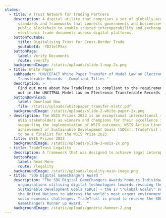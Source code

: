 ```yaml
---
slides:
  - title: A Trust Network for Trading Partners
    description: A digital utility that comprises a set of globally-accepted
      standards and frameworks that connects governments and businesses to a
      public blockchain to enable trusted interoperability and exchanges of
      electronic trade documents across digital platforms.
    buttonYoutube:
      title: Digitalising Trust for Cross-Border Trade
      youtubeId: -YD21elPXxs
    buttonPage:
      label: Verify Documents
      route: /verify
    backgroundImage: /static/uploads/slide-1-map-2x.png
  - title: White Paper
    subheader: "UN/CEFACT White Paper Transfer of Model Law on Electronic
      Transferable Records - Compliant Titles "
    description: >
      Find out more about how TradeTrust is compliant to the requirements laid
      out in the UNCITRAL Model Law on Electronic Transferable Records.
    buttonDownload:
      label: Download Now
      file: /static/uploads/whitepaper_transfer-mletr.pdf
    backgroundImage: /static/uploads/slide-2-white-paper-2x.png
  - description: The WSIS Prizes 2023 is an exceptional international recognition of
      WSIS stakeholders as winners and champions for their excellence in
      supporting the implementation of WSIS outcomes, WSIS Action Lines, and the
      achievement of Sustainable Development Goals (SDGs). TradeTrust is proud
      to be a finalist for the WSIS Prize 2023.
    title: WSIS Prizes 2023
    backgroundImage: /static/uploads/slide-3-wsis-2x.png
  - title: TradeTrust Legality
    description: A framework that was designed to achieve legal interoperability
    buttonPage:
      label: Read More
      route: /legality
    backgroundImage: /static/uploads/legality-main-image.png
  - title: "SDG Digital GameChangers Award "
    description: "The SDG Digital GameChangers Awards honours Individuals and
      organisations utilising digital technologies towards rescuing the
      Sustainable Development Goals (SDGs) - the 17 \"Global Goals\" set out by
      the United Nations to address the world's most urgent environmental and
      socio-economic challenges. TradeTrust is proud to receive the SDG
      GameChangers Runner up Award.  "
    backgroundImage: /static/uploads/generic-banner-2.png
---
```

